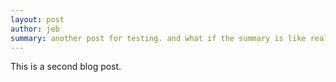 ```yaml
---
layout: post
author: jeb
summary: another post for testing. and what if the summary is like really really really really really really long? what then buckaroo?
---
```


This is a second blog post.
